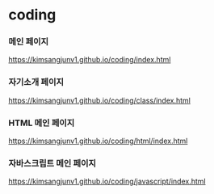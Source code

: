 # coding

### 메인 페이지
https://kimsangjunv1.github.io/coding/index.html   

### 자기소개 페이지
https://kimsangjunv1.github.io/coding/class/index.html

### HTML 메인 페이지
https://kimsangjunv1.github.io/coding/html/index.html

### 자바스크립트 메인 페이지
https://kimsangjunv1.github.io/coding/javascript/index.html
